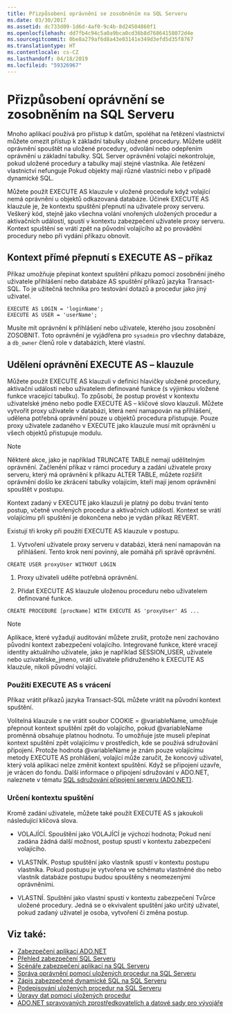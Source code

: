 ```yaml
---
title: Přizpůsobení oprávnění se zosobněním na SQL Serveru
ms.date: 03/30/2017
ms.assetid: dc733d09-1d6d-4af0-9c4b-8d24504860f1
ms.openlocfilehash: dd7fb4c94c5a0a9bca0cd36b8d76864158072d4e
ms.sourcegitcommit: 0be8a279af6d8a43e03141e349d3efd5d35f8767
ms.translationtype: HT
ms.contentlocale: cs-CZ
ms.lasthandoff: 04/18/2019
ms.locfileid: "59326967"
---
```

# <a name="customizing-permissions-with-impersonation-in-sql-server"></a>Přizpůsobení oprávnění se zosobněním na SQL Serveru
Mnoho aplikací používá pro přístup k datům, spoléhat na řetězení vlastnictví můžete omezit přístup k základní tabulky uložené procedury. Můžete udělit oprávnění spouštět na uložené procedury, odvolání nebo odepřením oprávnění u základní tabulky. SQL Server oprávnění volající nekontroluje, pokud uložené procedury a tabulky mají stejné vlastníka. Ale řetězení vlastnictví nefunguje Pokud objekty mají různé vlastníci nebo v případě dynamické SQL.  
  
 Můžete použít EXECUTE AS klauzule v uložené proceduře když volající nemá oprávnění u objektů odkazovaná databáze. Účinek EXECUTE AS klauzule je, že kontextu spuštění přepnutí na uživatele proxy serveru. Veškerý kód, stejně jako všechna volání vnořených uložených procedur a aktivačních událostí, spustí v kontextu zabezpečení uživatele proxy serveru. Kontext spuštění se vrátí zpět na původní volajícího až po provádění procedury nebo při vydání příkazu obnovit.  
  
## <a name="context-switching-with-the-execute-as-statement"></a>Kontext přímé přepnutí s EXECUTE AS – příkaz  
 Příkaz umožňuje přepínat kontext spuštění příkazu pomocí zosobnění jiného uživatele přihlášení nebo databáze AS spuštění příkazů jazyka Transact-SQL. To je užitečná technika pro testování dotazů a procedur jako jiný uživatel.  
  
```  
EXECUTE AS LOGIN = 'loginName';  
EXECUTE AS USER = 'userName';  
```  
  
 Musíte mít oprávnění k přihlášení nebo uživatele, kterého jsou zosobnění ZOSOBNIT. Toto oprávnění je vyjádřena pro `sysadmin` pro všechny databáze, a `db_owner` členů role v databázích, které vlastní.  
  
## <a name="granting-permissions-with-the-execute-as-clause"></a>Udělení oprávnění EXECUTE AS – klauzule  
 Můžete použít EXECUTE AS klauzuli v definici hlavičky uložené procedury, aktivační události nebo uživatelem definované funkce (s výjimkou vložené funkce vracející tabulku). To způsobí, že postup provést v kontextu uživatelské jméno nebo podle EXECUTE AS – klíčové slovo klauzuli. Můžete vytvořit proxy uživatele v databázi, která není namapován na přihlášení, udělena potřebná oprávnění pouze u objektů procedura přistupuje. Pouze proxy uživatele zadaného v EXECUTE jako klauzule musí mít oprávnění u všech objektů přistupuje modulu.  
  
> [!NOTE]
>  Některé akce, jako je například TRUNCATE TABLE nemají udělitelným oprávnění. Začlenění příkaz v rámci procedury a zadání uživatele proxy serveru, který má oprávnění k příkazu ALTER TABLE, můžete rozšířit oprávnění došlo ke zkrácení tabulky volajícím, kteří mají jenom oprávnění spouštět v postupu.  
  
 Kontext zadaný v EXECUTE jako klauzuli je platný po dobu trvání tento postup, včetně vnořených procedur a aktivačních událostí. Kontext se vrátí volajícímu při spuštění je dokončena nebo je vydán příkaz REVERT.  
  
 Existují tři kroky při použití EXECUTE AS klauzule v postupu.  
  
1. Vytvoření uživatele proxy serveru v databázi, která není namapován na přihlášení. Tento krok není povinný, ale pomáhá při správě oprávnění.  
  
```  
CREATE USER proxyUser WITHOUT LOGIN  
```  
  
1. Proxy uživateli udělte potřebná oprávnění.  
  
2. Přidat EXECUTE AS klauzule uloženou proceduru nebo uživatelem definované funkce.  
  
```  
CREATE PROCEDURE [procName] WITH EXECUTE AS 'proxyUser' AS ...  
```  
  
> [!NOTE]
>  Aplikace, které vyžadují auditování můžete zrušit, protože není zachováno původní kontext zabezpečení volajícího. Integrované funkce, které vracejí identity aktuálního uživatele, jako je například SESSION_USER, uživatele nebo uzivatelske_jmeno, vrátí uživatele přidruženého k EXECUTE AS klauzule, nikoli původní volající.  
  
### <a name="using-execute-as-with-revert"></a>Použití EXECUTE AS s vrácení  
 Příkaz vrátit příkazů jazyka Transact-SQL můžete vrátit na původní kontext spuštění.  
  
 Volitelná klauzule s ne vrátit soubor COOKIE = @variableName, umožňuje přepnout kontext spuštění zpět do volajícího, pokud @variableName proměnná obsahuje platnou hodnotu. To umožňuje jste museli přepínat kontext spuštění zpět volajícímu v prostředích, kde se používá sdružování připojení. Protože hodnota @variableName je znám pouze volajícímu metody EXECUTE AS prohlášení, volající může zaručit, že koncový uživatel, který volá aplikaci nelze změnit kontext spuštění. Když se připojení uzavře, je vrácen do fondu. Další informace o připojení sdružování v ADO.NET, naleznete v tématu [SQL sdružování připojení serveru (ADO.NET)](../../../../../docs/framework/data/adonet/sql-server-connection-pooling.md).  
  
### <a name="specifying-the-execution-context"></a>Určení kontextu spuštění  
 Kromě zadání uživatele, můžete také použít EXECUTE AS s jakoukoli následující klíčová slova.  
  
-   VOLAJÍCÍ. Spouštění jako VOLAJÍCÍ je výchozí hodnota; Pokud není zadána žádná další možnost, postup spustí v kontextu zabezpečení volajícího.  
  
-   VLASTNÍK. Postup spuštění jako vlastník spustí v kontextu postupu vlastníka. Pokud postupu je vytvořena ve schématu vlastněné `dbo` nebo vlastník databáze postupu budou spouštěny s neomezenými oprávněními.  
  
-   VLASTNÍ. Spuštění jako vlastní spustí v kontextu zabezpečení Tvůrce uložené procedury. Jedná se o ekvivalent spuštění jako určitý uživatel, pokud zadaný uživatel je osoba, vytvoření či změna postup.  
  
## <a name="see-also"></a>Viz také:

- [Zabezpečení aplikací ADO.NET](../../../../../docs/framework/data/adonet/securing-ado-net-applications.md)
- [Přehled zabezpečení SQL Serveru](../../../../../docs/framework/data/adonet/sql/overview-of-sql-server-security.md)
- [Scénáře zabezpečení aplikací na SQL Serveru](../../../../../docs/framework/data/adonet/sql/application-security-scenarios-in-sql-server.md)
- [Správa oprávnění pomocí uložených procedur na SQL Serveru](../../../../../docs/framework/data/adonet/sql/managing-permissions-with-stored-procedures-in-sql-server.md)
- [Zápis zabezpečené dynamické SQL na SQL Serveru](../../../../../docs/framework/data/adonet/sql/writing-secure-dynamic-sql-in-sql-server.md)
- [Podepisování uložených procedur na SQL Serveru](../../../../../docs/framework/data/adonet/sql/signing-stored-procedures-in-sql-server.md)
- [Úpravy dat pomocí uložených procedur](../../../../../docs/framework/data/adonet/modifying-data-with-stored-procedures.md)
- [ADO.NET spravovaných zprostředkovatelích a datové sady pro vývojáře](https://go.microsoft.com/fwlink/?LinkId=217917)
